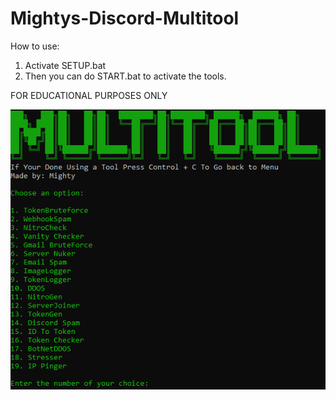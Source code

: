 # Mightys-Discord-Multitool

How to use:
1. Activate SETUP.bat
2. Then you can do START.bat to activate the tools.

FOR EDUCATIONAL PURPOSES ONLY

![image alt](https://github.com/therealmighty/Mightys-Discord-Multitool/blob/445b293f5ecc0333cda4f39ff1c7c92641453730/multi.PNG)
